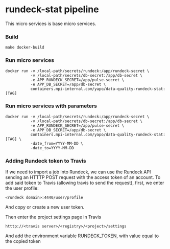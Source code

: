 # rundeck-stat pipeline 

This micro services is base micro services. 

### Build
```
make docker-build
```

### Run micro services
```
docker run -v /local-path/secrets/rundeck:/app/rundeck-secret \
           -v /local-path/secrets/db-secret:/app/db-secret \
           -e APP_RUNDECK_SECRET=/app/pulse-secret \
           -e APP_DB_SECRET=/app/db-secret \
           containers.mpi-internal.com/yapo/data-quality-rundeck-stat:[TAG]
```

### Run micro services with parameters

```
docker run -v /local-path/secrets/rundeck:/app/rundeck-secret \
           -v /local-path/secrets/db-secret:/app/db-secret \
           -e APP_RUNDECK_SECRET=/app/pulse-secret \
           -e APP_DB_SECRET=/app/db-secret \
           containers.mpi-internal.com/yapo/data-quality-rundeck-stat:[TAG] \
           -date_from=YYYY-MM-DD \
           -date_to=YYYY-MM-DD
```

### Adding Rundeck token to Travis

If we need to import a job into Rundeck, we can use the Rundeck API
sending an HTTTP POST request with the access token of an account.
To add said token to Travis (allowing travis to send the request),
first, we enter the user profile:
```
<rundeck domain>:4440/user/profile
```
And copy or create a new user token.

Then enter the project settings page in Travis
```
htttp://<travis server>/<registry>/<project>/settings
```
And add the environment variable RUNDECK_TOKEN, with value equal
to the copied token
